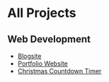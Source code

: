 # All Projects
## Web Development
- [Blogsite](https://github.com/prithvijitbasak/blogsite)
- [Portfolio Website](https://github.com/prithvijitbasak/portfolio-website)
- [Christmas Countdown Timer](https://github.com/prithvijitbasak/christmas-countdown)
